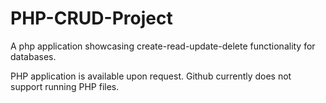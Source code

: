 # PHP-CRUD-Project
A php application showcasing create-read-update-delete functionality for databases.

PHP application is available upon request. Github currently does not support running PHP files.
